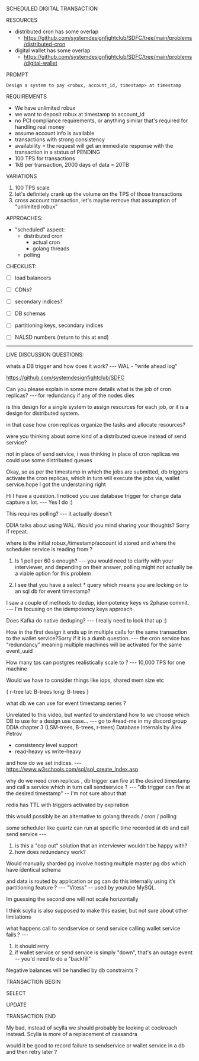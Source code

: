 


SCHEDULED DIGITAL TRANSACTION



RESOURCES
- distributed cron has some overlap
    - https://github.com/systemdesignfightclub/SDFC/tree/main/problems/distributed-cron
- digital wallet has some overlap
    - https://github.com/systemdesignfightclub/SDFC/tree/main/problems/digital-wallet






PROMPT
```
Design a system to pay <robux, account_id, timestamp> at timestamp
```







REQUIREMENTS
- We have unlimited robux
- we want to deposit robux at timestamp to account_id
- no PCI compliance requirements, or anything similar that's required for handling real money
- assume account info is available
- transactions with strong consistency
- availability = the request will get an immediate response with the transaction in a status of PENDING
- 100 TPS for transactions
- 1kB per transaction, 2000 days of data = 20TB





VARIATIONS
1. 100 TPS scale
2. let's definitely crank up the volume on the TPS of those transactions
3. cross account transaction, let's maybe remove that assumption of "unlimited robux"




APPROACHES:
- "scheduled" aspect:
    - distributed cron
        - actual cron
        - golang threads
    - polling







CHECKLIST:
- [ ] load balancers
- [ ] CDNs?
- [ ] secondary indices?
- [ ] DB schemas
- [ ] partitioning keys, secondary indices
- [ ] NALSD numbers (return to this at end)













--------------------
LIVE DISCUSSION QUESTIONS:






whats a DB trigger and how does it work?
\---
WAL - "write ahead log"




https://github.com/systemdesignfightclub/SDFC





Can you please explain in some more details what is the job of cron replicas?
\---
for redundancy if any of the nodes dies


is this design for a single system to assign resources for each job, or it is a design for distributed system.








in that case how cron replicas organize the tasks and allocate resources?







were you thinking about some kind of a distributed queue instead of send service?




not in place of send service, i was thinking in place of cron replicas we could use some distributed queues




Okay, so as per the timestamp in which the jobs are submitted, db triggers activate the cron replicas, which in turn will execute the jobs via, wallet service.hope I got the understaning right






Hi I have a question. I noticed you use database trigger for change data capture a lot.
\---
Yes I do :)

This requires polling?
\---
it actually doesn't

DDIA talks about using WAL. Would you mind sharing your thoughts? Sorry if repeat.






where is the initial robux,/timestamp/account id stored and where the scheduler service is reading from ?





1. Is 1 poll per 60 s enough?
\---
you would need to clarify with your interviewer, and depending on their answer, polling might not actually be a viable option for this problem



2. I see that you have a select * query which means you are locking on to an sql db for event timestamp?





I saw a couple of methods to dedup, idempotency keys vs 2phase commit.
\---
I'm focusing on the idempotency keys approach

Does Kafka do native deduping?
\---
I really need to look that up :)






How in the first design it ends up in multiple calls for the same transaction to the wallet service?Sorry if it is a dumb question.
\---
the cron service has "redundancy" meaning multiple machines will be activated for the same event_uuid



How many tps can postgres realistically scale to ?
\---
10,000 TPS for one machine


Would we have to consider things like iops, shared mem size etc 


{
  r-tree
    lat:   B-trees
    long:   B-trees
}


what db we can use for event timestamp series ?










Unrelated to this video, but wanted to understand how to we choose which DB to use for a design use case...
\---
go to #read-me in my discord group
DDIA chapter 3 (LSM-trees, B-trees, r-trees)
Database Internals by Alex Petrov
- consistency level support
- read-heavy vs write-heavy


and how do we set indices. 
\---
https://www.w3schools.com/sql/sql_create_index.asp







why do we need cron replicas , db trigger can fire at the desired timestamp and call a service which in turn call sendservice ?
\---
"db trigger can fire at the desired timestamp" -- I'm not sure about that

redis has TTL with triggers activated by expiration

this would possibly be an alternative to golang threads / cron / polling




some scheduler like quartz can run at specific time recorded at db and call send service
\---
1. is this a "cop out" solution that an interviewer wouldn't be happy with?
2. how does redundancy work?










Would manually sharded pg involve hosting multiple master pg dbs which have identical schema

and data is routed by application or pg can do this internally using it’s partitioning feature ? 
\---
"Vitess" -- used by youtube
MySQL




Im guessing the second one will not scale horizontally




I think scylla is also supposed to make this easier, but not sure about other limitations









what happens call to sendservice or send service calling wallet service fails.? 
\---
1. it should retry
2. if wallet service or send service is simply "down", that's an outage event -- you'd need to do a "backfill"




Negative balances will be handled by db constraints ?



TRANSACTION BEGIN

SELECT 

UPDATE

TRANSACTION END




My bad, instead of scylla we should probably be looking at cockroach instead. Scylla is more of a replacement of cassandra



would it be good to record failure to sendservice or wallet service in a db and then retry later ?





















































